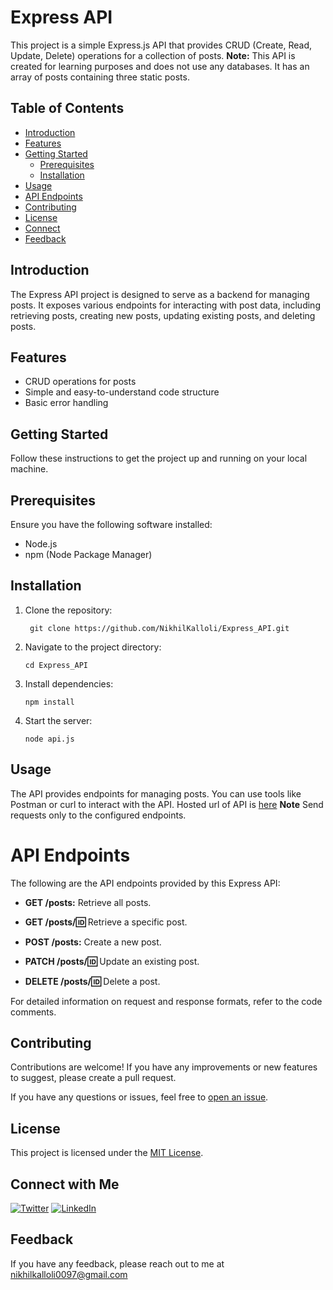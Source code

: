 # Express API

This project is a simple Express.js API that provides CRUD (Create, Read, Update, Delete) operations for a collection of posts.
**Note:** This API is created for learning purposes and does not use any databases. It has an array of posts containing three static posts.

## Table of Contents
- [Introduction](#introduction)
- [Features](#features)
- [Getting Started](#getting-started)
  - [Prerequisites](#prerequisites)
  - [Installation](#installation)
- [Usage](#usage)
- [API Endpoints](#api-endpoints)
- [Contributing](#contributing)
- [License](#license)
- [Connect](#connect-with-me)
- [Feedback](#feedback)

## Introduction

The Express API project is designed to serve as a backend for managing posts. It exposes various endpoints for interacting with post data, including retrieving posts, creating new posts, updating existing posts, and deleting posts.

## Features

- CRUD operations for posts
- Simple and easy-to-understand code structure
- Basic error handling

## Getting Started

Follow these instructions to get the project up and running on your local machine.

## Prerequisites

Ensure you have the following software installed:

- Node.js
- npm (Node Package Manager)

## Installation

1. Clone the repository:

   ```
    git clone https://github.com/NikhilKalloli/Express_API.git
   ```

2. Navigate to the project directory:
    ```
    cd Express_API
    ```
3. Install dependencies:
    ```
    npm install
    ```
4. Start the server:
    ```
    node api.js
    ```

## Usage
The API provides endpoints for managing posts. You can use tools like Postman or curl to interact with the API. 
Hosted url of API is [here](https://my-api-tjit.onrender.com)
**Note** Send requests only to the configured endpoints. 

# API Endpoints

The following are the API endpoints provided by this Express API:

- **GET /posts:** Retrieve all posts.

- **GET /posts/:id:** Retrieve a specific post.

- **POST /posts:** Create a new post.

- **PATCH /posts/:id:** Update an existing post.

- **DELETE /posts/:id:** Delete a post.

For detailed information on request and response formats, refer to the code comments.

## Contributing

Contributions are welcome! If you have any improvements or new features to suggest, please create a pull request.

If you have any questions or issues, feel free to [open an issue](https://github.com/NikhilKalloli/Express_API/issues).


## License

This project is licensed under the [MIT License](LICENSE).


## Connect with Me

[![Twitter](https://img.shields.io/badge/Twitter-1DA1F2?style=for-the-badge&logo=twitter&logoColor=white)](https://twitter.com/NikhilKalloli)
[![LinkedIn](https://img.shields.io/badge/LinkedIn-0A66C2?style=for-the-badge&logo=linkedin&logoColor=white)](https://www.linkedin.com/in/nikhil-kalloli-a6ab2a25b/)

## Feedback

If you have any feedback, please reach out to me at nikhilkalloli0097@gmail.com

